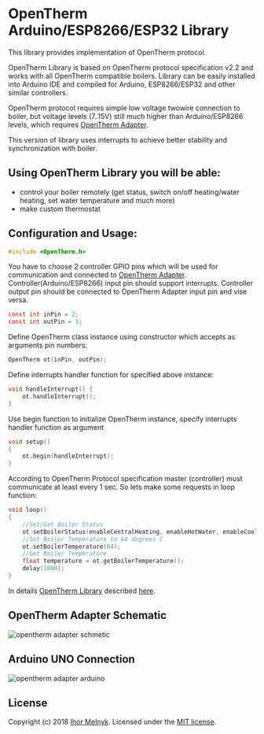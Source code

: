 

# OpenTherm Arduino/ESP8266/ESP32 Library

This library provides implementation of OpenTherm protocol.

OpenTherm Library is based on OpenTherm protocol specification v2.2 and works with all OpenTherm compatible boilers. Library can be easily installed into Arduino IDE and compiled for Arduino, ESP8266/ESP32 and other similar controllers. 

OpenTherm protocol requires simple low voltage twowire connection to boiler, but voltage levels (7..15V) still much higher than Arduino/ESP8266 levels, which requires [OpenTherm Adapter](http://ihormelnyk.com/opentherm_adapter).

This version of library uses interrupts to achieve better stability and synchronization with boiler.

## Using OpenTherm Library you will be able:
- control your boiler remotely (get status, switch on/off heating/water heating, set water temperature and much more)
- make custom thermostat

## Configuration and Usage:
```c
#include <OpenTherm.h>
```
You have to choose 2 controller GPIO pins which will be used for communication and connected to [OpenTherm Adapter](http://ihormelnyk.com/opentherm_adapter). Controller(Arduino/ESP8266) input pin should support interrupts.
Controller output pin should be connected to OpenTherm Adapter input pin and vise versa.
```c
const int inPin = 2;
const int outPin = 3;
```
Define OpenTherm class instance using constructor which accepts as arguments pin numbers:
```c
OpenTherm ot(inPin, outPin);
```
Define interrupts handler function for specified above instance:
```c
void handleInterrupt() {
	ot.handleInterrupt();
}
```
Use begin function to initialize OpenTherm instance, specify interrupts handler function as argument
```c
void setup()
{
    ot.begin(handleInterrupt);
}
```
According to OpenTherm Protocol specification master (controller) must communicate at least every 1 sec. So lets make some requests in loop function:
```c
void loop()
{	
    //Set/Get Boiler Status
    ot.setBoilerStatus(enableCentralHeating, enableHotWater, enableCooling);
    //Set Boiler Temperature to 64 degrees C
    ot.setBoilerTemperature(64);
    //Get Boiler Temperature
    float temperature = ot.getBoilerTemperature();
    delay(1000);
}
```

In details [OpenTherm Library](http://ihormelnyk.com/opentherm_library) described [here](http://ihormelnyk.com/opentherm_library).

## OpenTherm Adapter Schematic
![opentherm adapter schmetic](http://ihormelnyk.com/Content/Pages/opentherm_adapter/opentherm_adapter_schematic.png)

## Arduino UNO Connection
![opentherm adapter arduino](http://ihormelnyk.com/Content/Pages/opentherm_adapter/opentherm_adapter_arduino_connection.png)

## License
Copyright (c) 2018 [Ihor Melnyk](http://ihormelnyk.com). Licensed under the [MIT license](/LICENSE?raw=true).
